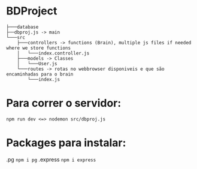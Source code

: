 # BDProject

```
├───database
├──dbproj.js -> main
└───src
    ├───controllers -> functions (Brain), multiple js files if needed where we store functions
    │   └───index.controller.js 
    ├───models -> Classes
    │   └───User.js
    └───routes -> rotas no webbrowser disponiveis e que são encaminhadas para o brain
        └───index.js
```

# Para correr o servidor: 
```npm run dev <=> nodemon src/dbproj.js```

# Packages para instalar: 
.pg 
```npm i pg```
.express
```npm i express```
